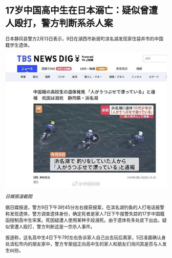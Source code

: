 # 17岁中国高中生在日本溺亡：疑似曾遭人殴打，警方判断系杀人案

日本静冈县警方2月13日表示，9日在湖西市新居町滨名湖发现家住袋井市的中国籍学生遗体。

![6c213583704d2e3c28821f94cbc4d71f.jpg](https://raw.githubusercontent.com/qqhsx/qqnews_image/main/2024/02/14/17岁中国高中生在日本溺亡：疑似曾遭人殴打，警方判断系杀人案/6c213583704d2e3c28821f94cbc4d71f.jpg)

_日媒报道截图_

据日媒报道，警方9日下午3时45分左右接获报案，在滨名湖钓鱼的人打电话报警称发现遗体，警方调查遗体身份，确定死者是家人7日下午报警失踪的17岁中国籍函授制高中生宋某。死因疑遭人使用某种手段溺死。由于遗体有多处皮下出血，疑似曾遭人殴打，警方判断这是一宗杀人事件。

报道称，这名高中生4日下午7时左右告诉家人自己出去玩后离家，5日凌晨确认身处滨松市内的朋友家中，警方专案组正向高中生的家人和朋友们询问其是否与人发生纠纷。


